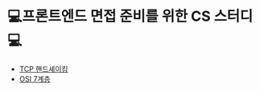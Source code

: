 # 💻프론트엔드 면접 준비를 위한 CS 스터디💻

<ul>
<li>
<a href="https://github.com/ttp-festudy/interview-study/blob/main/02.%20%EC%BB%B4%ED%93%A8%ED%84%B0%20%EB%84%A4%ED%8A%B8%EC%9B%8C%ED%81%AC/TCP%ED%95%B8%EB%93%9C%EC%85%B0%EC%9D%B4%ED%82%B9.md">TCP 핸드셰이킹</a>
</li>
<li>
<a href="https://github.com/ttp-festudy/interview-study/blob/main/02.%20%EC%BB%B4%ED%93%A8%ED%84%B0%20%EB%84%A4%ED%8A%B8%EC%9B%8C%ED%81%AC/TCP%ED%95%B8%EB%93%9C%EC%85%B0%EC%9D%B4%ED%82%B9.md">OSI 7계층</a>
</li>
</ul>
